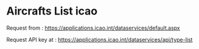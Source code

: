 # Aircrafts List icao 
Request from : https://applications.icao.int/dataservices/default.aspx

Request API key at : https://applications.icao.int/dataservices/api/type-list
